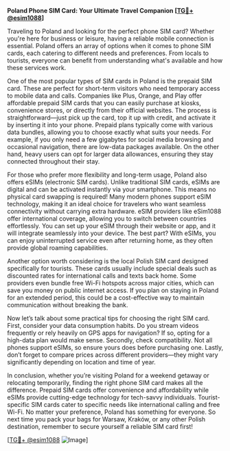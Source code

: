 **Poland Phone SIM Card: Your Ultimate Travel Companion [[TG💪+ @esim1088](https://t.me/s/esim1088)]**

Traveling to Poland and looking for the perfect phone SIM card? Whether you're here for business or leisure, having a reliable mobile connection is essential. Poland offers an array of options when it comes to phone SIM cards, each catering to different needs and preferences. From locals to tourists, everyone can benefit from understanding what's available and how these services work.

One of the most popular types of SIM cards in Poland is the prepaid SIM card. These are perfect for short-term visitors who need temporary access to mobile data and calls. Companies like Plus, Orange, and Play offer affordable prepaid SIM cards that you can easily purchase at kiosks, convenience stores, or directly from their official websites. The process is straightforward—just pick up the card, top it up with credit, and activate it by inserting it into your phone. Prepaid plans typically come with various data bundles, allowing you to choose exactly what suits your needs. For example, if you only need a few gigabytes for social media browsing and occasional navigation, there are low-data packages available. On the other hand, heavy users can opt for larger data allowances, ensuring they stay connected throughout their stay.

For those who prefer more flexibility and long-term usage, Poland also offers eSIMs (electronic SIM cards). Unlike traditional SIM cards, eSIMs are digital and can be activated instantly via your smartphone. This means no physical card swapping is required! Many modern phones support eSIM technology, making it an ideal choice for travelers who want seamless connectivity without carrying extra hardware. eSIM providers like eSim1088 offer international coverage, allowing you to switch between countries effortlessly. You can set up your eSIM through their website or app, and it will integrate seamlessly into your device. The best part? With eSIMs, you can enjoy uninterrupted service even after returning home, as they often provide global roaming capabilities.

Another option worth considering is the local Polish SIM card designed specifically for tourists. These cards usually include special deals such as discounted rates for international calls and texts back home. Some providers even bundle free Wi-Fi hotspots across major cities, which can save you money on public internet access. If you plan on staying in Poland for an extended period, this could be a cost-effective way to maintain communication without breaking the bank.

Now let’s talk about some practical tips for choosing the right SIM card. First, consider your data consumption habits. Do you stream videos frequently or rely heavily on GPS apps for navigation? If so, opting for a high-data plan would make sense. Secondly, check compatibility. Not all phones support eSIMs, so ensure yours does before purchasing one. Lastly, don’t forget to compare prices across different providers—they might vary significantly depending on location and time of year.

In conclusion, whether you’re visiting Poland for a weekend getaway or relocating temporarily, finding the right phone SIM card makes all the difference. Prepaid SIM cards offer convenience and affordability while eSIMs provide cutting-edge technology for tech-savvy individuals. Tourist-specific SIM cards cater to specific needs like international calling and free Wi-Fi. No matter your preference, Poland has something for everyone. So next time you pack your bags for Warsaw, Kraków, or any other Polish destination, remember to secure yourself a reliable SIM card first!

[[TG💪+ @esim1088](https://t.me/s/esim1088) ![Image](https://i.postimg.cc/Y0z9fWf4/image.png)]